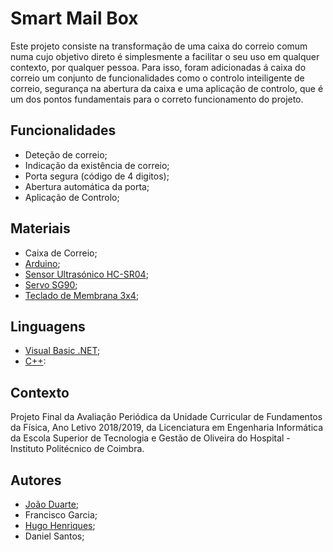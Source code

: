 # Smart Mail Box

Este projeto consiste na transformação de uma caixa do correio comum numa cujo objetivo direto é simplesmente a facilitar o seu uso em qualquer contexto, por qualquer pessoa.
Para isso, foram adicionadas á caixa do correio um conjunto de funcionalidades como o controlo inteiligente de correio, segurança na abertura da caixa e uma aplicação de controlo, que é um dos pontos fundamentais para o correto funcionamento do projeto.

## Funcionalidades
* Deteção de correio;
* Indicação da existência de correio;
* Porta segura (código de 4 digitos);
* Abertura automática da porta;
* Aplicação de Controlo;

## Materiais
* Caixa de Correio;
* [Arduino](https://www.arduino.cc);
* [Sensor Ultrasónico HC-SR04](https://randomnerdtutorials.com/complete-guide-for-ultrasonic-sensor-hc-sr04/);
* [Servo SG90](http://www.ee.ic.ac.uk/pcheung/teaching/DE1_EE/stores/sg90_datasheet.pdf);
* [Teclado de Membrana 3x4](https://mauser.pt/catalog/product_info.php?products_id=096-4642);

## Linguagens
* [Visual Basic .NET](https://en.wikipedia.org/wiki/Visual_Basic_.NET);
* [C++](https://www.cplusplus.com):

## Contexto
Projeto Final da Avaliação Periódica da Unidade Curricular de Fundamentos da Física, Ano Letivo 2018/2019, da Licenciatura em Engenharia Informática da Escola Superior de Tecnologia e Gestão de Oliveira do Hospital - Instituto Politécnico de Coimbra.

## Autores
* [João Duarte](https://github.com/jduarte98);
* Francisco Garcia;
* [Hugo Henriques](https://github.com/hugomvh?tab=repositories);
* Daniel Santos;
